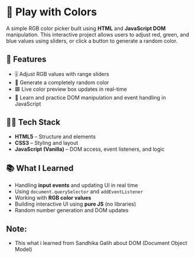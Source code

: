 # 🎨 Play with Colors

A simple RGB color picker built using **HTML** and **JavaScript DOM** manipulation. This interactive project allows users to adjust red, green, and blue values using sliders, or click a button to generate a random color.

## 🚀 Features

- 🎚️ Adjust RGB values with range sliders
- 🎲 Generate a completely random color
- 🟩 Live color preview box updates in real-time
- 🧠 Learn and practice DOM manipulation and event handling in JavaScript

## 🧑‍💻 Tech Stack

- **HTML5** – Structure and elements  
- **CSS3** – Styling and layout  
- **JavaScript (Vanilla)** – DOM access, event listeners, and logic

## 📚 What I Learned

- Handling **input events** and updating UI in real time
- Using `document.querySelector` and `addEventListener`
- Working with **RGB color values**
- Building interactive UI using **pure JS** (no libraries)
- Random number generation and DOM updates

## Note:
- This what i learned from Sandhika Galih about DOM (Document Object Model)
